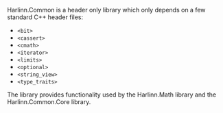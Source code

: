Harlinn.Common is a header only library which only depends on a 
few standard C++ header files:

- `<bit>`
- `<cassert>`
- `<cmath>`
- `<iterator>`
- `<limits>`
- `<optional>`
- `<string_view>`
- `<type_traits>`

The library provides functionality used by the Harlinn.Math library and the 
Harlinn.Common.Core library.
